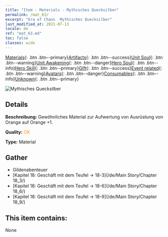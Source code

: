 ```yaml
---
title: "Item - Materials - Mythisches Quecksilber"
permalink: /mat_63/
excerpt: "Era of Chaos  Mythisches Quecksilber"
last_modified_at: 2021-07-13
locale: de
ref: "mat_63.md"
toc: false
classes: wide
---
```

 [Materials](/ItemsDE/){: .btn .btn--primary}[Artifacts](/ItemsDE/Artifacts/){: .btn .btn--success}[Unit Soul](/ItemsDE/UnitSoul/){: .btn .btn--warning}[Unit Awakening](/ItemsDE/UnitAwakening/){: .btn .btn--danger}[Hero Soul](/ItemsDE/HeroSoul/){: .btn .btn--info}[Hero Skill](/ItemsDE/HeroSkill/){: .btn .btn--primary}[Gift](/ItemsDE/Gift/){: .btn .btn--success}[Event related](/ItemsDE/Events/){: .btn .btn--warning}[Avatars](/ItemsDE/Avatars/){: .btn .btn--danger}[Consumables](/ItemsDE/Consumables/){: .btn .btn--info}[Unknown](/ItemsDE/Unknown/){: .btn .btn--primary}

 ![Mythisches Quecksilber](/images/t/i_cailiao_shuiyin3.png)

## Details
 **Beschreibung:** Gewöhnliches Material zur Aufwertung von Ausrüstung von Orange auf Orange +1.

 **Quality:** <span style="color: #FF8C00">OK</span>

 **Type:** Material

## Gather

*    Gildenabenteuer 
*    [Kapitel 18: Geschäft mit dem Teufel -> 18-3](/de/Main Story/Chapter 18_3/) 
*    [Kapitel 18: Geschäft mit dem Teufel -> 18-6](/de/Main Story/Chapter 18_6/) 
*    [Kapitel 18: Geschäft mit dem Teufel -> 18-9](/de/Main Story/Chapter 18_9/) 

## This item contains:

  None

